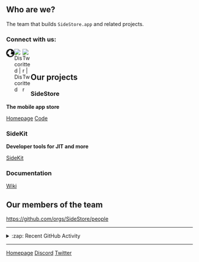 <!-- 
Docs: How to use GitHub README and actions to auto-generate embedded content.
https://github.com/anuraghazra/github-readme-stats
https://www.youtube.com/watch?v=n6d4KHSKqGk
https://github.com/rahuldkjain/github-profile-readme-generator
 -->

## Who are we?

The team that builds `SideStore.app` and related projects.

### Connect with us:

<!--
[![Website](https://img.shields.io/website?label=sidestore.io&style=for-the-badge&url=https://sidestore.io)](https://sidestore.io)
[![Twitter Follow](https://img.shields.io/twitter/follow/sidestore_io?color=1DA1F2&logo=twitter&style=for-the-badge)](https://twitter.com/intent/follow?original_referer=https%3A%2F%2Fgithub.com%2Fsidestore&screen_name=sidestore)
[![GitHub Followers](https://img.shields.io/github/followers/sidestore?style=for-the-badge)]()
[![GitHub Sponsors](https://img.shields.io/github/sponsors/sidestore?style=for-the-badge
)]() 
-->

[<img align="left" alt="sidestore.io" width="22px" src="https://raw.githubusercontent.com/iconic/open-iconic/master/svg/globe.svg" />][website]
[<img align="left" alt="Discord | Discord" width="22px" src="https://cdn.jsdelivr.net/npm/simple-icons@v3/icons/discord.svg" />][discord]
[<img align="left" alt="Twitter | Twitter" width="22px" src="https://cdn.jsdelivr.net/npm/simple-icons@v3/icons/twitter.svg" />][twitter]

<br />
<br />

## Our projects

### SideStore

__The mobile app store__

[Homepage][website]
[Code][git.sidestore]

### SideKit

__Developer tools for JIT and more__

[SideKit][git.sidekit]

### Documentation

[Wiki][wiki]

## Our members of the team

https://github.com/orgs/SideStore/people

---

<details>
  <summary>:zap: Recent GitHub Activity</summary>

<!--START_SECTION:activity-->
1. 🗣 Commented on [#666](https://github.com/SideStore/SideStore/issues/666) in [SideStore/SideStore](https://github.com/SideStore/SideStore)
2. 💪 Opened PR [#31](https://github.com/SideStore/SideStore-Docs/pull/31) in [SideStore/SideStore-Docs](https://github.com/SideStore/SideStore-Docs)
3. ❗️ Closed issue [#622](https://github.com/SideStore/SideStore/issues/622) in [SideStore/SideStore](https://github.com/SideStore/SideStore)
4. ❗️ Closed issue [#322](https://github.com/SideStore/SideStore/issues/322) in [SideStore/SideStore](https://github.com/SideStore/SideStore)
5. 🎉 Merged PR [#677](https://github.com/SideStore/SideStore/pull/677) in [SideStore/SideStore](https://github.com/SideStore/SideStore)
6. 🗣 Commented on [#677](https://github.com/SideStore/SideStore/issues/677) in [SideStore/SideStore](https://github.com/SideStore/SideStore)
7. 🗣 Commented on [#677](https://github.com/SideStore/SideStore/issues/677) in [SideStore/SideStore](https://github.com/SideStore/SideStore)
8. 🗣 Commented on [#677](https://github.com/SideStore/SideStore/issues/677) in [SideStore/SideStore](https://github.com/SideStore/SideStore)
9. 🗣 Commented on [#677](https://github.com/SideStore/SideStore/issues/677) in [SideStore/SideStore](https://github.com/SideStore/SideStore)
10. 🗣 Commented on [#677](https://github.com/SideStore/SideStore/issues/677) in [SideStore/SideStore](https://github.com/SideStore/SideStore)
11. 💪 Opened PR [#677](https://github.com/SideStore/SideStore/pull/677) in [SideStore/SideStore](https://github.com/SideStore/SideStore)
12. 🗣 Commented on [#666](https://github.com/SideStore/SideStore/issues/666) in [SideStore/SideStore](https://github.com/SideStore/SideStore)
13. ❗️ Closed issue [#666](https://github.com/SideStore/SideStore/issues/666) in [SideStore/SideStore](https://github.com/SideStore/SideStore)
14. 🗣 Commented on [#48](https://github.com/SideStore/SideStore/issues/48) in [SideStore/SideStore](https://github.com/SideStore/SideStore)
15. 🗣 Commented on [#167](https://github.com/SideStore/SideStore/issues/167) in [SideStore/SideStore](https://github.com/SideStore/SideStore)
16. 🗣 Commented on [#215](https://github.com/SideStore/SideStore/issues/215) in [SideStore/SideStore](https://github.com/SideStore/SideStore)
17. ❗️ Closed issue [#241](https://github.com/SideStore/SideStore/issues/241) in [SideStore/SideStore](https://github.com/SideStore/SideStore)
18. ❗️ Closed issue [#156](https://github.com/SideStore/SideStore/issues/156) in [SideStore/SideStore](https://github.com/SideStore/SideStore)
19. 🗣 Commented on [#156](https://github.com/SideStore/SideStore/issues/156) in [SideStore/SideStore](https://github.com/SideStore/SideStore)
20. 🗣 Commented on [#227](https://github.com/SideStore/SideStore/issues/227) in [SideStore/SideStore](https://github.com/SideStore/SideStore)
<!--END_SECTION:activity-->

</details>

---

[Homepage][patreon] [Discord][discord] [Twitter][twitter]

<!--
- [Patreon][patreon]
- [OpenCollective][opencollective]
- [YouTube][youtube]
-->

[website]: https://sidestore.io
[wiki]: https://wiki.sidestore.io
[twitter]: https://twitter.com/sidestore_io
[discord]: https://discord.gg/sidestore-949183273383395328
[youtube]: https://youtube.com/TODO
[patreon]: https://www.patreon.com/SideStore
[opencollective]: https://opencollective.com/TODO
[git.sidestore]: https://github.com/SideStore/SideStore/
[git.sidekit]: https://github.com/SideStore/SideKit

